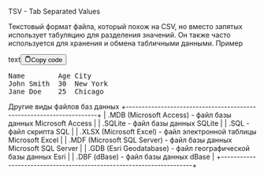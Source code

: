 <p>TSV - Tab Separated Values</p>
<p>Текстовый формат файла, который похож на CSV, но вместо запятых использует табуляцию для
разделения значений. Он также часто используется для хранения и обмена табличными данными.
Пример</p>
<div class="code-element"><div class="lang-line"><text>text</text><button class="copy-button"id="codeabd66ffa40c14701737c7b1729e109e3b"onclick="copyCode(codeabd66ffa40c14701737c7b1729e109e3, codeabd66ffa40c14701737c7b1729e109e3b)"><svg stroke="currentColor"fill="none"stroke-width="2"viewBox="0 0 24 24"stroke-linecap="round"stroke-linejoin="round"class="h-4 w-4"height="1em"width="1em"xmlns="http://www.w3.org/2000/svg"><path d="M16 4h2a2 2 0 0 1 2 2v14a2 2 0 0 1-2 2H6a2 2 0 0 1-2-2V6a2 2 0 0 1 2-2h2"></path><rect x="8" y="2" width="8" height="4" rx="1" ry="1"></rect></svg><text>Copy code</text></button></div><div class="code" id="codeabd66ffa40c14701737c7b1729e109e3"><div class="highlight"><pre><span></span>Name        Age City
John Smith  30  New York
Jane Doe    25  Chicago
</pre></div></div></div>

<p>Другие виды файлов баз данных
+---------------------------------------------------------------------+
| .MDB (Microsoft Access) - файл базы данных Microsoft Access         |
| .SQLite - файл базы данных SQLite                                   |
| .SQL - файл скрипта SQL                                             |
| .XLSX (Microsoft Excel) - файл электронной таблицы Microsoft Excel  |
| .MDF (Microsoft SQL Server) - файл базы данных Microsoft SQL Server |
| .GDB (Esri Geodatabase) - файл географической базы данных Esri      |
| .DBF (dBase) - файл базы данных dBase                               |
+---------------------------------------------------------------------+</p>